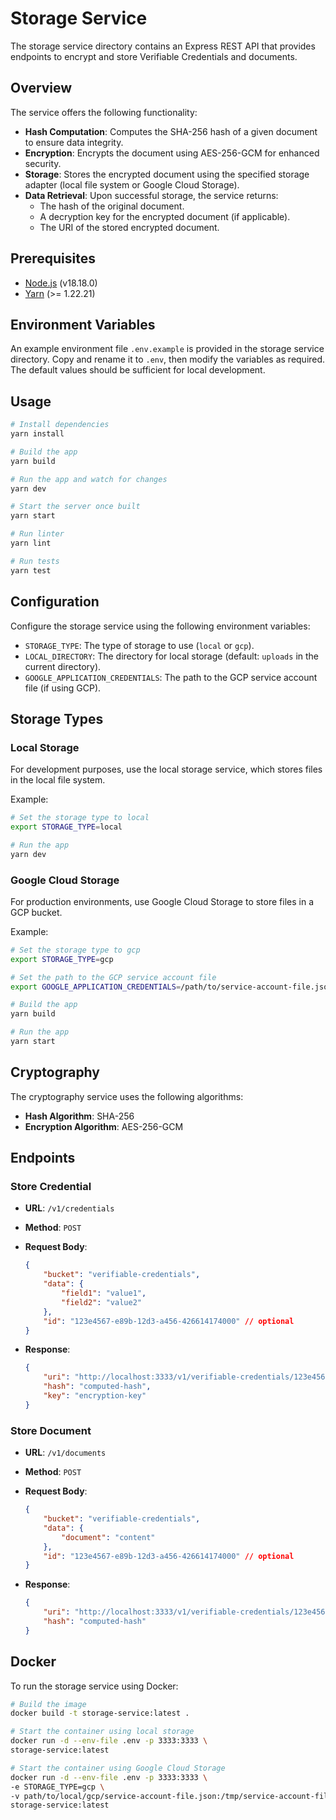 # Storage Service

The storage service directory contains an Express REST API
that provides endpoints to encrypt and store Verifiable Credentials and documents.

## Overview

The service offers the following functionality:

-   **Hash Computation**:
    Computes the SHA-256 hash of a given document to ensure data integrity.
-   **Encryption**:
    Encrypts the document using AES-256-GCM for enhanced security.
-   **Storage**:
    Stores the encrypted document using the specified storage adapter
    (local file system or Google Cloud Storage).
-   **Data Retrieval**:
    Upon successful storage, the service returns:
    -   The hash of the original document.
    -   A decryption key for the encrypted document (if applicable).
    -   The URI of the stored encrypted document.

## Prerequisites

-   [Node.js](https://nodejs.org/) (v18.18.0)
-   [Yarn](https://yarnpkg.com/) (>= 1.22.21)

## Environment Variables

An example environment file `.env.example` is provided in the storage service directory.
Copy and rename it to `.env`,
then modify the variables as required.
The default values should be sufficient for local development.

## Usage

```bash
# Install dependencies
yarn install

# Build the app
yarn build

# Run the app and watch for changes
yarn dev

# Start the server once built
yarn start

# Run linter
yarn lint

# Run tests
yarn test
```

## Configuration

Configure the storage service using the following environment variables:

-   `STORAGE_TYPE`:
    The type of storage to use (`local` or `gcp`).
-   `LOCAL_DIRECTORY`:
    The directory for local storage (default: `uploads` in the current directory).
-   `GOOGLE_APPLICATION_CREDENTIALS`:
    The path to the GCP service account file (if using GCP).

## Storage Types

### Local Storage

For development purposes,
use the local storage service,
which stores files in the local file system.

Example:

```bash
# Set the storage type to local
export STORAGE_TYPE=local

# Run the app
yarn dev
```

### Google Cloud Storage

For production environments,
use Google Cloud Storage to store files in a GCP bucket.

Example:

```bash
# Set the storage type to gcp
export STORAGE_TYPE=gcp

# Set the path to the GCP service account file
export GOOGLE_APPLICATION_CREDENTIALS=/path/to/service-account-file.json

# Build the app
yarn build

# Run the app
yarn start
```

## Cryptography

The cryptography service uses the following algorithms:

-   **Hash Algorithm**:
    SHA-256
-   **Encryption Algorithm**:
    AES-256-GCM

## Endpoints

### Store Credential

-   **URL**: `/v1/credentials`
-   **Method**: `POST`
-   **Request Body**:

    ```json
    {
        "bucket": "verifiable-credentials",
        "data": {
            "field1": "value1",
            "field2": "value2"
        },
        "id": "123e4567-e89b-12d3-a456-426614174000" // optional
    }
    ```

-   **Response**:

    ```json
    {
        "uri": "http://localhost:3333/v1/verifiable-credentials/123e4567-e89b-12d3-a456-426614174000.json",
        "hash": "computed-hash",
        "key": "encryption-key"
    }
    ```

### Store Document

-   **URL**: `/v1/documents`
-   **Method**: `POST`
-   **Request Body**:

    ```json
    {
        "bucket": "verifiable-credentials",
        "data": {
            "document": "content"
        },
        "id": "123e4567-e89b-12d3-a456-426614174000" // optional
    }
    ```

-   **Response**:

    ```json
    {
        "uri": "http://localhost:3333/v1/verifiable-credentials/123e4567-e89b-12d3-a456-426614174000.json",
        "hash": "computed-hash"
    }
    ```

## Docker

To run the storage service using Docker:

```bash
# Build the image
docker build -t storage-service:latest .

# Start the container using local storage
docker run -d --env-file .env -p 3333:3333 \
storage-service:latest

# Start the container using Google Cloud Storage
docker run -d --env-file .env -p 3333:3333 \
-e STORAGE_TYPE=gcp \
-v path/to/local/gcp/service-account-file.json:/tmp/service-account-file.json \
storage-service:latest
```
